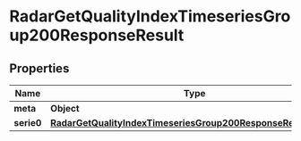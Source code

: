 

# RadarGetQualityIndexTimeseriesGroup200ResponseResult


## Properties

| Name | Type | Description | Notes |
|------------ | ------------- | ------------- | -------------|
|**meta** | **Object** |  |  |
|**serie0** | [**RadarGetQualityIndexTimeseriesGroup200ResponseResultSerie0**](RadarGetQualityIndexTimeseriesGroup200ResponseResultSerie0.md) |  |  |



